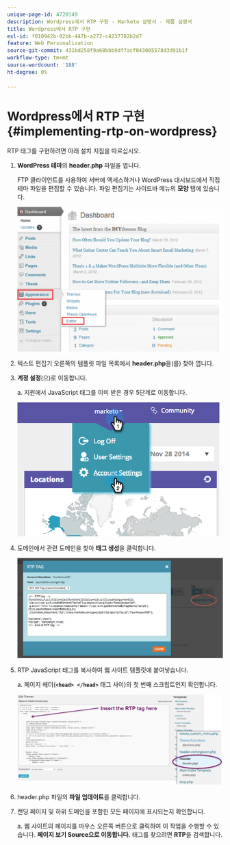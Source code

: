 ```yaml
---
unique-page-id: 4720149
description: Wordpress에서 RTP 구현 - Marketo 설명서 - 제품 설명서
title: Wordpress에서 RTP 구현
exl-id: f010942b-02bb-447b-a272-c4237782b2d7
feature: Web Personalization
source-git-commit: 431bd258f9a68bbb9df7acf043085578d3d91b1f
workflow-type: tm+mt
source-wordcount: '188'
ht-degree: 0%

---
```


# Wordpress에서 RTP 구현 {#implementing-rtp-on-wordpress}

RTP 태그를 구현하려면 아래 설치 지침을 따르십시오.

1. **WordPress 테마**&#x200B;의 **header.php** 파일을 엽니다.

   FTP 클라이언트를 사용하여 서버에 액세스하거나 WordPress 대시보드에서 직접 테마 파일을 편집할 수 있습니다. 파일 편집기는 사이드바 메뉴의 **모양** 탭에 있습니다.

   ![](assets/image2014-11-30-15-3a35-3a30.png)

1. 텍스트 편집기 오른쪽의 템플릿 파일 목록에서 **header.php**&#x200B;을(를) 찾아 엽니다.

1. **계정 설정**(으)로 이동합니다.

   a. 지원에서 JavaScript 태그를 이미 받은 경우 5단계로 이동합니다.

   ![](assets/image2014-11-30-15-3a19-3a21-1.png)

1. 도메인에서 관련 도메인을 찾아 **태그 생성**&#x200B;을 클릭합니다.

   ![](assets/image2014-11-30-15-3a20-3a17-1.png)

1. RTP JavaScript 태그를 복사하여 웹 사이트 템플릿에 붙여넣습니다.

   a. 페이지 헤더(**`<head> </head>`** 태그 사이)의 첫 번째 스크립트인지 확인합니다.

   ![](assets/image2014-11-30-15-3a36-3a31.png)

1. header.php 파일의 **파일 업데이트**&#x200B;를 클릭합니다.

1. 랜딩 페이지 및 하위 도메인을 포함한 모든 페이지에 표시되는지 확인합니다.

   a. 웹 사이트의 페이지를 마우스 오른쪽 버튼으로 클릭하여 이 작업을 수행할 수 있습니다. **페이지 보기 Source으로 이동합니다.** 태그를 찾으려면 **RTP**&#x200B;을 검색합니다.
